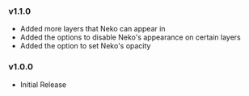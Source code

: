 ### v1.1.0
- Added more layers that Neko can appear in
- Added the options to disable Neko's appearance on certain layers
- Added the option to set Neko's opacity

### v1.0.0
- Initial Release